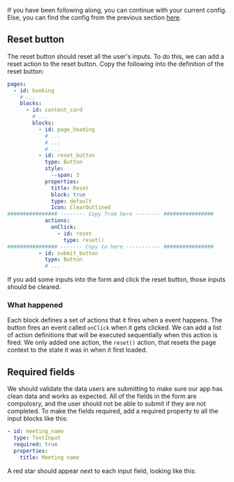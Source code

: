  If you have been following along, you can continue with your current config. Else, you can find the config from the previous section [here](tutorial-add-blocks-config).

## Reset button

The reset button should reset all the user's inputs. To do this, we can add a reset action to the reset button. Copy the following into the definition of the reset button:

```yaml
pages:
  - id: booking
    # ...
    blocks:
      - id: content_card
        # ...
        blocks:
          - id: page_heading
            # ...
            # ...
            # ...
          - id: reset_button
            type: Button
            style:
              --span: 3
            properties:
              title: Reset
              block: true
              type: default
              Icon: ClearOutlined
################ -------- Copy from here -------- ################
            actions:
              onClick:
                - id: reset
                  type: reset()
################ ------- Copy to here ----------- ################
          - id: submit_button
            type: Button
            # ...
```

If you add some inputs into the form and click the reset button, those inputs should be cleared.

### What happened

Each block defines a set of actions that it fires when a event happens. The button fires an event called `onClick` when it gets clicked. We can add a list of action definitions that will be executed sequentially when this action is fired. We only added one action, the `reset()` action, that resets the page context to the state it was in when it first loaded.



## Required fields

We should validate the data users are submitting to make sure our app has clean data and works as expected. All of the fields in the form are compulosry, and the user should not be able to submit if they are not completed. To make the fields required, add a required property to all the input blocks like this:

```yaml
- id: meeting_name
  type: TextInput
  required: true
  properties:
    title: Meeting name
```

A red star should appear next to each input field, looking like this:
